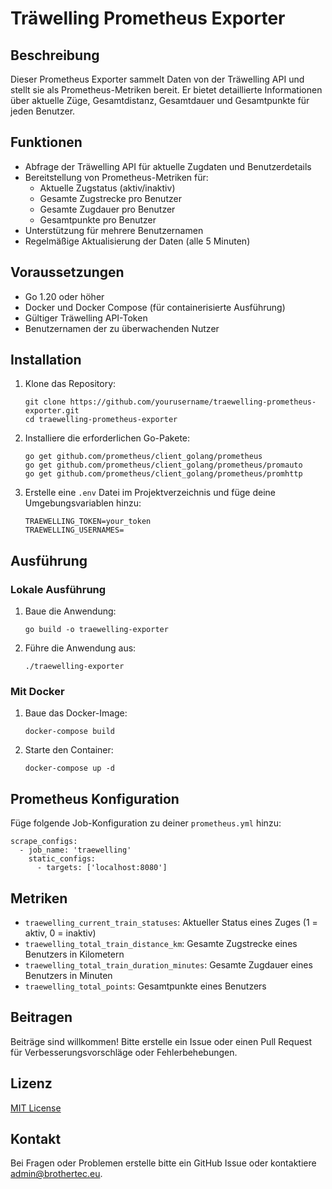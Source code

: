 # Träwelling Prometheus Exporter

## Beschreibung

Dieser Prometheus Exporter sammelt Daten von der Träwelling API und stellt sie als Prometheus-Metriken bereit. Er bietet detaillierte Informationen über aktuelle Züge, Gesamtdistanz, Gesamtdauer und Gesamtpunkte für jeden Benutzer.

## Funktionen

- Abfrage der Träwelling API für aktuelle Zugdaten und Benutzerdetails
- Bereitstellung von Prometheus-Metriken für:
  - Aktuelle Zugstatus (aktiv/inaktiv)
  - Gesamte Zugstrecke pro Benutzer
  - Gesamte Zugdauer pro Benutzer
  - Gesamtpunkte pro Benutzer
- Unterstützung für mehrere Benutzernamen
- Regelmäßige Aktualisierung der Daten (alle 5 Minuten)

## Voraussetzungen

- Go 1.20 oder höher
- Docker und Docker Compose (für containerisierte Ausführung)
- Gültiger Träwelling API-Token
- Benutzernamen der zu überwachenden Nutzer

## Installation

1. Klone das Repository:
   ```
   git clone https://github.com/yourusername/traewelling-prometheus-exporter.git
   cd traewelling-prometheus-exporter
   ```

2. Installiere die erforderlichen Go-Pakete:
   ```
   go get github.com/prometheus/client_golang/prometheus
   go get github.com/prometheus/client_golang/prometheus/promauto
   go get github.com/prometheus/client_golang/prometheus/promhttp
   ```

3. Erstelle eine `.env` Datei im Projektverzeichnis und füge deine Umgebungsvariablen hinzu:
   ```
   TRAEWELLING_TOKEN=your_token
   TRAEWELLING_USERNAMES=
   ```

## Ausführung

### Lokale Ausführung

1. Baue die Anwendung:
   ```
   go build -o traewelling-exporter
   ```

2. Führe die Anwendung aus:
   ```
   ./traewelling-exporter
   ```

### Mit Docker

1. Baue das Docker-Image:
   ```
   docker-compose build
   ```

2. Starte den Container:
   ```
   docker-compose up -d
   ```

## Prometheus Konfiguration

Füge folgende Job-Konfiguration zu deiner `prometheus.yml` hinzu:
```
scrape_configs:
  - job_name: 'traewelling'
    static_configs:
      - targets: ['localhost:8080']
```

## Metriken

- `traewelling_current_train_statuses`: Aktueller Status eines Zuges (1 = aktiv, 0 = inaktiv)
- `traewelling_total_train_distance_km`: Gesamte Zugstrecke eines Benutzers in Kilometern
- `traewelling_total_train_duration_minutes`: Gesamte Zugdauer eines Benutzers in Minuten
- `traewelling_total_points`: Gesamtpunkte eines Benutzers

## Beitragen

Beiträge sind willkommen! Bitte erstelle ein Issue oder einen Pull Request für Verbesserungsvorschläge oder Fehlerbehebungen.

## Lizenz

[MIT License](LICENSE)

## Kontakt

Bei Fragen oder Problemen erstelle bitte ein GitHub Issue oder kontaktiere [admin@brothertec.eu](mailto:admin@brothertec.eu).
